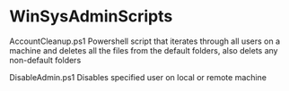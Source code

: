 # WinSysAdminScripts

AccountCleanup.ps1
  Powershell script that iterates through all users on a machine and deletes all the files from the default folders, also delets   any non-default folders

DisableAdmin.ps1
  Disables specified user on local or remote machine
